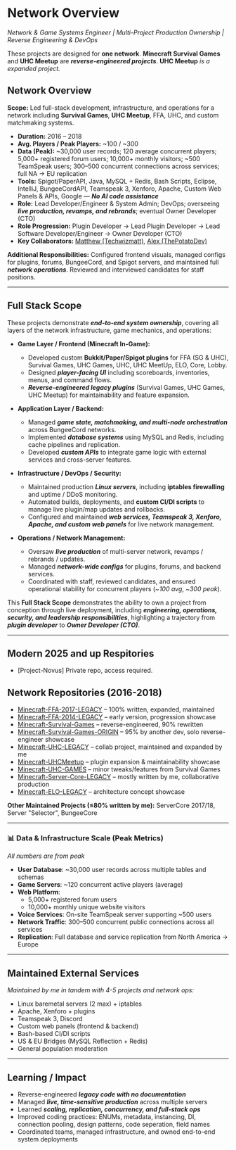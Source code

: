 # Network Overview

*Network & Game Systems Engineer | Multi-Project Production Ownership | Reverse Engineering & DevOps*

These projects are designed for **one network**. **Minecraft Survival Games** and **UHC Meetup** are **_reverse-engineered projects_**. **UHC Meetup** *_is a expanded project._* 

## Network Overview

**Scope:** Led full-stack development, infrastructure, and operations for a network including **Survival Games**, **UHC Meetup**, FFA, UHC, and custom matchmaking systems.  

- **Duration:** 2016 – 2018  
- **Avg. Players / Peak Players:** ~100 / ~300  
- **Data (Peak):** ~30,000 user records; 120 average concurrent players; 5,000+ registered forum users; 10,000+ monthly visitors; ~500 TeamSpeak users; 300–500 concurrent connections across services; full NA → EU replication  
- **Tools:** Spigot/PaperAPI, Java, MySQL + Redis, Bash Scripts, Eclipse, IntelliJ, BungeeCordAPI, Teamspeak 3, Xenforo, Apache, Custom Web Panels & APIs, Google — **_No AI code assistance_**  
- **Role:** Lead Developer/Engineer & System Admin; DevOps; overseeing **_live production, revamps, and rebrands_**; eventual Owner Developer (CTO)  
- **Role Progression:** Plugin Developer → Lead Plugin Developer → Lead Software Developer/Engineer → Owner Developer (CTO)  
- **Key Collaborators:** [Matthew (Techwizmatt)](https://github.com/Techwizmatt), [Alex (ThePotatoDev)](https://github.com/ThePotatoDev)  

**Additional Responsibilities:** Configured frontend visuals, managed configs for plugins, forums, BungeeCord, and Spigot servers, and maintained full **_network operations_**. Reviewed and interviewed candidates for staff positions.  


---

## Full Stack Scope

These projects demonstrate **_end-to-end system ownership_**, covering all layers of the network infrastructure, game mechanics, and operations:

- **Game Layer / Frontend (Minecraft In-Game):**  
  - Developed custom **Bukkit/Paper/Spigot plugins** for FFA (SG & UHC), Survival Games, UHC Games, UHC, UHC MeetUp, ELO, Core, Lobby.  
  - Designed **_player-facing UI_** including scoreboards, inventories, menus, and command flows.  
  - **_Reverse-engineered legacy plugins_** (Survival Games, UHC Games, UHC Meetup) for maintainability and feature expansion.  

- **Application Layer / Backend:**  
  - Managed **_game state, matchmaking, and multi-node orchestration_** across BungeeCord networks.  
  - Implemented **_database systems_** using MySQL and Redis, including cache pipelines and replication.  
  - Developed **_custom APIs_** to integrate game logic with external services and cross-server features.  

- **Infrastructure / DevOps / Security:**  
  - Maintained production **_Linux servers_**, including **iptables firewalling** and uptime / DDoS monitoring.  
  - Automated builds, deployments, and **custom CI/DI scripts** to manage live plugin/map updates and rollbacks.  
  - Configured and maintained **_web services, Teamspeak 3, Xenforo, Apache, and custom web panels_** for live network management.  

- **Operations / Network Management:**  
  - Oversaw **_live production_** of multi-server network, revamps / rebrands / updates.  
  - Managed **_network-wide configs_** for plugins, forums, and backend services.  
  - Coordinated with staff, reviewed candidates, and ensured operational stability for concurrent players (~*100 avg*, ~*300 peak*).  

This **Full Stack Scope** demonstrates the ability to own a project from conception through live deployment, including **_engineering, operations, security, and leadership responsibilities_**, highlighting a trajectory from **_plugin developer_** to **_Owner Developer (CTO)_**.  

---
## Modern 2025 and up Respitories
- [Project-Novus]
  Private repo, access required.
  
## Network Repositories (2016-2018)

- [Minecraft-FFA-2017-LEGACY](https://github.com/tjXJNOOBIE/Minecraft-FFA-LEGACY) – 100% written, expanded, maintained  
- [Minecraft-FFA-2014-LEGACY](https://github.com/tjXJNOOBIE/Minecraft-FFA-2014-LEGACY) – early version, progression showcase  
- [Minecraft-Survival-Games](https://github.com/tjXJNOOBIE/Minecraft-Survival-Games) – reverse-engineered, 90% rewritten  
- [Minecraft-Survival-Games-ORIGIN](https://github.com/tjXJNOOBIE/Survival-Games-ORIGIN) – 95% by another dev, solo reverse-engineer showcase  
- [Minecraft-UHC-LEGACY](https://github.com/tjXJNOOBIE/Minecraft-UHC-LEGACY) – collab project, maintained and expanded by me  
- [Minecraft-UHCMeetup](https://github.com/tjXJNOOBIE/Minecraft-UHCMeetup) – plugin expansion & maintainability showcase  
- [Minecraft-UHC-GAMES](https://github.com/tjXJNOOBIE/UHC-GAMES-LEGACY) – minor tweaks/features from Survival Games  
- [Minecraft-Server-Core-LEGACY](https://github.com/tjXJNOOBIE/Server-Core-LEGACY) – mostly written by me, collaborative production  
- [Minecraft-ELO-LEGACY](https://github.com/tjXJNOOBIE/Minecraft-ELO-LEGACY) – architecture concept showcase  

**Other Maintained Projects (≤80% written by me):** ServerCore 2017/18, Server "Selector", BungeeCore  


---

### 📊 Data & Infrastructure Scale (Peak Metrics)

*_All numbers are from peak_*

- **User Database**: ~30,000 user records across multiple tables and schemas  
- **Game Servers**: ~120 concurrent active players (average)  
- **Web Platform**:  
  - 5,000+ registered forum users  
  - 10,000+ monthly unique website visitors  
- **Voice Services**: On-site TeamSpeak server supporting ~500 users  
- **Network Traffic**: 300–500 concurrent public connections across all services  
- **Replication**: Full database and service replication from North America → Europe  


---

## Maintained External Services

*Maintained by me in tandem with 4-5 projects and network ops:*  

- Linux baremetal servers (2 max) + iptables  
- Apache, Xenforo + plugins  
- Teamspeak 3, Discord  
- Custom web panels (frontend & backend)  
- Bash-based CI/DI scripts  
- US & EU Bridges (MySQL Reflection + Redis)  
- General population moderation 

---

## Learning / Impact

- Reverse-engineered **_legacy code with no documentation_**  
- Managed **_live, time-sensitive production_** across multiple servers  
- Learned **_scaling, replication, concurrency, and full-stack ops_**  
- Improved coding practices: ENUMs, metadata, instancing, DI, connection pooling, design patterns, code seperation, field names  
- Coordinated teams, managed infrastructure, and owned end-to-end system deployments  
